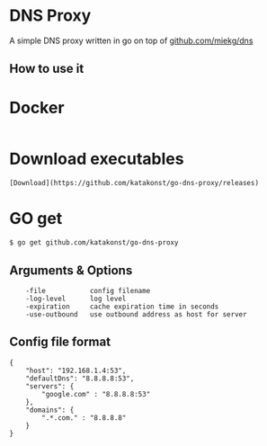 # DNS Proxy
A simple DNS proxy written in go on top of [github.com/miekg/dns](https://github.com/miekg/dns)

## How to use it


# Docker
```
```
# Download executables
```
[Download](https://github.com/katakonst/go-dns-proxy/releases)
```

# GO get
```shell
$ go get github.com/katakonst/go-dns-proxy
```


## Arguments & Options

```
	-file		    config filename
	-log-level		log level
	-expiration		cache expiration time in seconds
	-use-outbound	use outbound address as host for server
```

## Config file format

```
{
    "host": "192.168.1.4:53",
    "defaultDns": "8.8.8.8:53",
    "servers": {
        "google.com" : "8.8.8.8:53"
    },
    "domains": {
        ".*.com." : "8.8.8.8"
    }
}
```